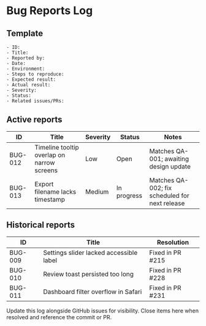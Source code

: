 # Bug Reports Log

## Template
```
- ID:
- Title:
- Reported by:
- Date:
- Environment:
- Steps to reproduce:
- Expected result:
- Actual result:
- Severity:
- Status:
- Related issues/PRs:
```

## Active reports
| ID | Title | Severity | Status | Notes |
| --- | --- | --- | --- | --- |
| BUG-012 | Timeline tooltip overlap on narrow screens | Low | Open | Matches QA-001; awaiting design update |
| BUG-013 | Export filename lacks timestamp | Medium | In progress | Matches QA-002; fix scheduled for next release |

## Historical reports
| ID | Title | Resolution |
| --- | --- | --- |
| BUG-009 | Settings slider lacked accessible label | Fixed in PR #215 |
| BUG-010 | Review toast persisted too long | Fixed in PR #228 |
| BUG-011 | Dashboard filter overflow in Safari | Fixed in PR #231 |

Update this log alongside GitHub issues for visibility. Close items here when resolved and reference the commit or PR.
